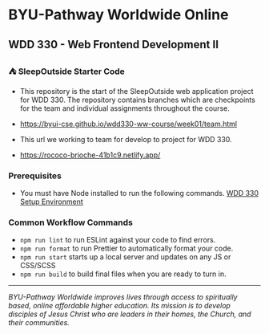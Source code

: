 # BYU-Pathway Worldwide Online
## WDD 330 - Web Frontend Development II

### ⛺ SleepOutside Starter Code

 - This repository is the start of the SleepOutside web application project for WDD 330. The repository contains branches which are checkpoints for the team and individual assignments throughout the course.

 - https://byui-cse.github.io/wdd330-ww-course/week01/team.html

 - This url we working to team for develop to project for  WDD 330.

 - https://rococo-brioche-41b1c9.netlify.app/   

### Prerequisites

- You must have Node installed to run the following commands.
[WDD 330 Setup Environment](https://byui-cse.github.io/wdd330-ww-course/intro/) 

### Common Workflow Commands

- `npm run lint` to run ESLint against your code to find errors.
- `npm run format` to run Prettier to automatically format your code.
- `npm run start` starts up a local server and updates on any JS or CSS/SCSS 
- `npm run build` to build final files when you are ready to turn in.


---
_BYU-Pathway Worldwide improves lives through access to spiritually based, online affordable higher education. Its mission is to develop disciples of Jesus Christ who are leaders in their homes, the Church, and their communities._



